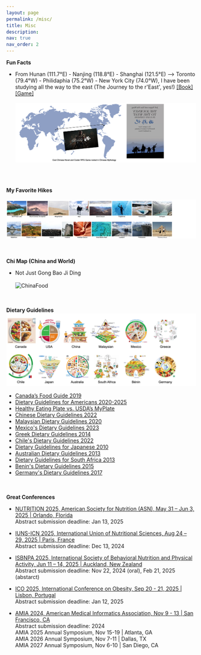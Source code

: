 ```yaml
---
layout: page
permalink: /misc/
title: Misc
description:
nav: true
nav_order: 2
---
```


**Fun Facts**

* From Hunan (111.7°E) - Nanjing (118.8°E) - Shanghai (121.5°E) –> Toronto (79.4°W) - Philidaphia (75.2°W) - New York City (74.0°W), I have been studying all the way to the east (The Journey to the r'East', yes!) <a href='https://en.wikipedia.org/wiki/Journey_to_the_West'>[Book]</a> <a href='https://store.steampowered.com/app/2358720/Black_Myth_Wukong/'>[Game]</a>
<br/><br/>
![Journey](/assets/img/EastGame.png "Journey")
<!--      111.7°E 118.8°E   121.5°E      79.4°W     75.2°W  ,  New York 74.0060° W-->
<!-- * <a href='https://arthurweilu.com/'>Emerging Leader in Marketing Research</a> -->
<br/><br/>

**My Favorite Hikes**
<br/><br/>
![Hiking](/assets/img/Hiking4.png "Hiking")
<br/><br/><br/>

**Chi Map (China and World)**

* Not Just Gong Bao Ji Ding
<br/><br/>
![ChinaFood](/assets/img/ChinaFood.jpg "ChinaFood")
<br/><br/><br/>

**Dietary Guidelines**
<br/>
![FoodGuide2](/assets/img/FG_12c_ok.png "Dietary Guidelines")
<!-- ![FoodGuide](/assets/img/FG_12c_ok.png "Dietary Guidelines") -->
<!-- [![FoodGuide2](/assets/img/FG_12c_ok.png)](https://food-guide.canada.ca/en/)  -->

* <a href='https://food-guide.canada.ca/en/'>Canada’s Food Guide 2019</a>
* <a href='https://www.dietaryguidelines.gov/sites/default/files/2020-12/Dietary_Guidelines_for_Americans_2020-2025.pdf'>Dietary Guidelines for Americans 2020-2025</a>
* <a href='https://www.hsph.harvard.edu/nutritionsource/healthy-eating-plate-vs-usda-myplate/'>Healthy Eating Plate vs. USDA’s MyPlate</a>
* <a href='http://dg.cnsoc.org/imgnewslist_0602_1.htm'>Chinese Dietary Guidelines 2022</a>
* <a href='https://hq.moh.gov.my/nutrition/wp-content/uploads/2021/07/Web%20MDG.pdf'>Malaysian Dietary Guidelines 2020</a>
* <a href='https://drive.google.com/file/d/1oJ0WBCZfI4ffE1ZtdyQg60snIdFibb98/view?pli=1'>Mexico's Dietary Guidelines 2023</a>
* <a href='http://www.diatrofikoiodigoi.gr/?Page=gia-enilikes'>Greek Dietary Guidelines 2014</a>
* <a href='https://www.minsal.cl/wp-content/uploads/2022/12/guias_alimentarias_2022_2ed.pdf'>Chile's Dietary Guidelines 2022</a>
* <a href='https://www.dietitian.or.jp/english/health/'>Dietary Guidelines for Japanese 2010</a>
* <a href='https://www.eatforhealth.gov.au/sites/default/files/2022-09/n55_australian_dietary_guidelines.pdf'>Australian Dietary Guidelines 2013</a>
* <a href='https://www.fao.org/3/as842e/as842e.pdf'>Dietary Guidelines for South Africa 2013</a>
* <a href='https://wiredhealthresources.net/presentations/82/story_content/external_files/Benin.pdf'>Benin's Dietary Guidelines 2015</a>
* <a href='https://www.dge.de/gesunde-ernaehrung/dge-ernaehrungsempfehlungen/dge-ernaehrungskreis/'>Germany's Dietary Guidelines 2017</a>
<br/><br/><br/>

**Great Conferences**

* <a href='https://nutrition.org/meeting/'>NUTRITION 2025, American Society for Nutrition (ASN), May 31 – Jun 3, 2025 | Orlando, Florida</a> <br> Abstract submission deadline: Jan 13, 2025
* <a href='https://www.icn2025.org/'>IUNS-ICN 2025, International Union of Nutritional Sciences, Aug 24 – 29, 2025 | Paris, France</a> <br> Abstract submission deadline: Dec 13, 2024
* <a href='https://annualmeeting.isbnpa.org/'>ISBNPA 2025, International Society of Behavioral Nutrition and Physical Activity, Jun 11 – 14, 2025 | Auckland, New Zealand</a> <br> Abstract submission deadline: Nov 22, 2024 (oral), Feb 21, 2025 (abstarct)
* <a href='https://www.worldobesity.org/training-and-events/events/international-congress-on-obesity'>ICO 2025, International Conference on Obesity, Sep 20 - 21, 2025 | Lisbon, Portugal</a> <br>Abstract submission deadline: Jan 12, 2025

* <a href='https://www.amia.org/education-events/amia-2024-annual-symposium'>AMIA 2024, American Medical Informatics Association, Nov 9 - 13 | San Francisco, CA</a>
<br>Abstract submission deadline: 2024
<br>AMIA 2025 Annual Symposium, Nov 15-19 | Atlanta, GA
<br>AMIA 2026 Annual Symposium, Nov 7-11 | Dallas, TX
<br>AMIA 2027 Annual Symposium, Nov 6-10 | San Diego, CA

<br/><br/>





